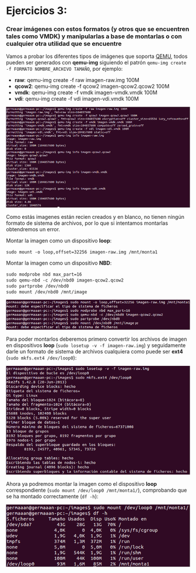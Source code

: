# Ejercicios 3:
### Crear imágenes con estos formatos (y otros que se encuentren tales como VMDK) y manipularlas a base de montarlas o con cualquier otra utilidad que se encuentre

Vamos a probar los diferentes tipos de imágenes que soporta [QEMU](http://en.wikibooks.org/wiki/QEMU/Images), todos pueden ser generados con **qemu-img** siguiendo el patrón `qemu-img create -f FORMATO NOMBRE_ARCHIVO TAMAÑO`, por ejemplo:

* **raw**: qemu-img create -f raw imagen-raw.img 100M
* **qcow2**: qemu-img create -f qcow2 imagen-qcow2.qcow2 100M
* **vmdk**: qemu-img create -f vmdk imagen-vmdk.vmdk 100M
* **vdi**: qemu-img create -f vdi imagen-vdi.vmdk 100M

![eje03_img01](imagenes/eje03_img01.png)

Como estás imagenes están recien creados y en blanco, no tienen ningún formato de sistema de archivos, por lo que si intentamos montarlas obtendremos un error.

Montar la imagen como un dispositivo **loop**:

```
sudo mount -o loop,offset=32256 imagen-raw.img /mnt/monta1
```

Montar la imagen como un dispositivo **NBD**:

```
sudo modprobe nbd max_part=16
sudo qemu-nbd -c /dev/nbd0 imagen-qcow2.qcow2
sudo partprobe /dev/nbd0
sudo mount /dev/nbd0 /mnt/image
```

![eje03_img02](imagenes/eje03_img02.png)

Para poder montarlos deberemos primero convertir los archivos de imagen en dispositivos **loop** (`sudo losetup -v -f imagen-raw.img`) y seguidamente darle un formato de sistema de archivos cualquiera como puede ser **ext4** (`sudo mkfs.ext4 /dev/loop0`):

![eje03_img03](imagenes/eje03_img03.png)

Ahora ya podremos montar la imagen como el dispositivo **loop** correspondiente (`sudo mount /dev/loop0 /mnt/monta1/`), comprobando que se ha montado correctamente (`df -h`):

![eje03_img04](imagenes/eje03_img04.png)
